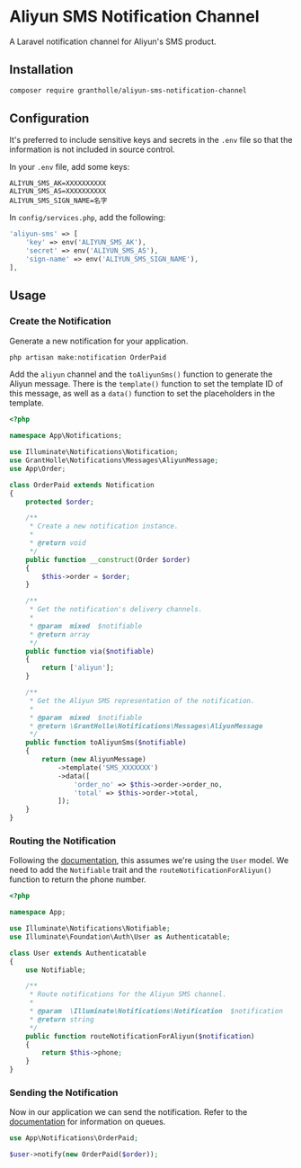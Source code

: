 # Aliyun SMS Notification Channel

A Laravel notification channel for Aliyun's SMS product.

## Installation

```bash
composer require grantholle/aliyun-sms-notification-channel
```

## Configuration

It's preferred to include sensitive keys and secrets in the `.env` file so that the information is not included in source control.

In your `.env` file, add some keys:

```
ALIYUN_SMS_AK=XXXXXXXXXX
ALIYUN_SMS_AS=XXXXXXXXXX
ALIYUN_SMS_SIGN_NAME=名字
```

In `config/services.php`, add the following:

```php
'aliyun-sms' => [
    'key' => env('ALIYUN_SMS_AK'),
    'secret' => env('ALIYUN_SMS_AS'),
    'sign-name' => env('ALIYUN_SMS_SIGN_NAME'),
],
```

## Usage

### Create the Notification

Generate a new notification for your application.

```bash
php artisan make:notification OrderPaid
```

Add the `aliyun` channel and the `toAliyunSms()` function to generate the Aliyun message. There is the `template()` function to set the template ID of this message, as well as a `data()` function to set the placeholders in the template.

```php
<?php

namespace App\Notifications;

use Illuminate\Notifications\Notification;
use GrantHolle\Notifications\Messages\AliyunMessage;
use App\Order;

class OrderPaid extends Notification
{
    protected $order;

    /**
     * Create a new notification instance.
     *
     * @return void
     */
    public function __construct(Order $order)
    {
        $this->order = $order;
    }

    /**
     * Get the notification's delivery channels.
     *
     * @param  mixed  $notifiable
     * @return array
     */
    public function via($notifiable)
    {
        return ['aliyun'];
    }

    /**
     * Get the Aliyun SMS representation of the notification.
     *
     * @param  mixed  $notifiable
     * @return \GrantHolle\Notifications\Messages\AliyunMessage
     */
    public function toAliyunSms($notifiable)
    {
        return (new AliyunMessage)
            ->template('SMS_XXXXXXX')
            ->data([
                'order_no' => $this->order->order_no,
                'total' => $this->order->total,
            ]);
    }
}
```

### Routing the Notification

Following the [documentation](https://laravel.com/docs/notifications#sending-notifications), this assumes we're using the `User` model. We need to add the `Notifiable` trait and the `routeNotificationForAliyun()` function to return the phone number.

```php
<?php

namespace App;

use Illuminate\Notifications\Notifiable;
use Illuminate\Foundation\Auth\User as Authenticatable;

class User extends Authenticatable
{
    use Notifiable;

    /**
     * Route notifications for the Aliyun SMS channel.
     *
     * @param  \Illuminate\Notifications\Notification  $notification
     * @return string
     */
    public function routeNotificationForAliyun($notification)
    {
        return $this->phone;
    }
}
```

### Sending the Notification

Now in our application we can send the notification. Refer to the [documentation](https://laravel.com/docs/notifications#sending-notifications) for information on queues.

```php
use App\Notifications\OrderPaid;

$user->notify(new OrderPaid($order));
```

